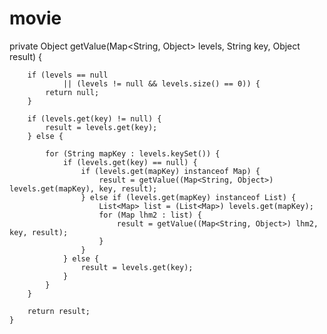 # movie

private Object getValue(Map<String, Object> levels, String key, Object result) {

        if (levels == null
                || (levels != null && levels.size() == 0)) {
            return null;
        }

        if (levels.get(key) != null) {
            result = levels.get(key);
        } else {

            for (String mapKey : levels.keySet()) {
                if (levels.get(key) == null) {
                    if (levels.get(mapKey) instanceof Map) {
                        result = getValue((Map<String, Object>) levels.get(mapKey), key, result);
                    } else if (levels.get(mapKey) instanceof List) {
                        List<Map> list = (List<Map>) levels.get(mapKey);
                        for (Map lhm2 : list) {
                            result = getValue((Map<String, Object>) lhm2, key, result);
                        }
                    }
                } else {
                    result = levels.get(key);
                }
            }
        }

        return result;
    }
